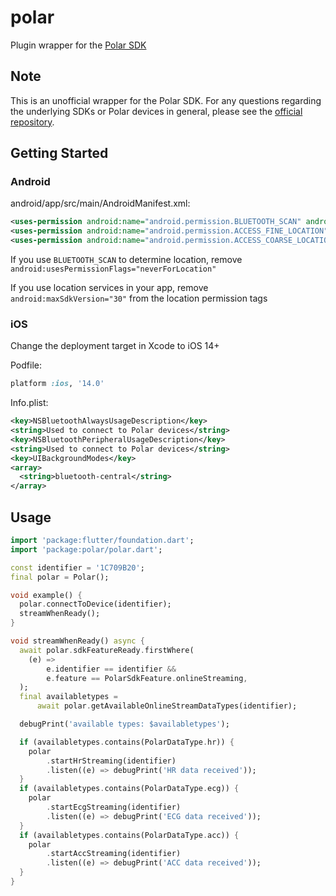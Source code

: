 # polar

Plugin wrapper for the [Polar SDK](https://github.com/polarofficial/polar-ble-sdk)

## Note

This is an unofficial wrapper for the Polar SDK. For any questions regarding the underlying SDKs or Polar devices in general, please see the [official repository](https://github.com/polarofficial/polar-ble-sdk).

## Getting Started

### Android

android/app/src/main/AndroidManifest.xml:

```xml
<uses-permission android:name="android.permission.BLUETOOTH_SCAN" android:usesPermissionFlags="neverForLocation" />
<uses-permission android:name="android.permission.ACCESS_FINE_LOCATION" android:maxSdkVersion="30" />
<uses-permission android:name="android.permission.ACCESS_COARSE_LOCATION" android:maxSdkVersion="30" />
```

If you use `BLUETOOTH_SCAN` to determine location, remove `android:usesPermissionFlags="neverForLocation"`

If you use location services in your app, remove `android:maxSdkVersion="30"` from the location permission tags

### iOS

Change the deployment target in Xcode to iOS 14+

Podfile:

```ruby
platform :ios, '14.0'
```

Info.plist:

```xml
<key>NSBluetoothAlwaysUsageDescription</key>
<string>Used to connect to Polar devices</string>
<key>NSBluetoothPeripheralUsageDescription</key>
<string>Used to connect to Polar devices</string>
<key>UIBackgroundModes</key>
<array>
  <string>bluetooth-central</string>
</array>
```

## Usage

<!-- embedme readme/usage.dart -->
```dart
import 'package:flutter/foundation.dart';
import 'package:polar/polar.dart';

const identifier = '1C709B20';
final polar = Polar();

void example() {
  polar.connectToDevice(identifier);
  streamWhenReady();
}

void streamWhenReady() async {
  await polar.sdkFeatureReady.firstWhere(
    (e) =>
        e.identifier == identifier &&
        e.feature == PolarSdkFeature.onlineStreaming,
  );
  final availabletypes =
      await polar.getAvailableOnlineStreamDataTypes(identifier);

  debugPrint('available types: $availabletypes');

  if (availabletypes.contains(PolarDataType.hr)) {
    polar
        .startHrStreaming(identifier)
        .listen((e) => debugPrint('HR data received'));
  }
  if (availabletypes.contains(PolarDataType.ecg)) {
    polar
        .startEcgStreaming(identifier)
        .listen((e) => debugPrint('ECG data received'));
  }
  if (availabletypes.contains(PolarDataType.acc)) {
    polar
        .startAccStreaming(identifier)
        .listen((e) => debugPrint('ACC data received'));
  }
}

```